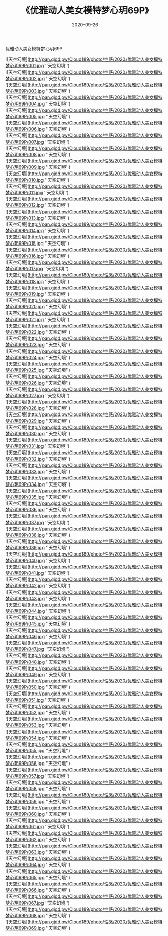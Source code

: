 ﻿---
layout: post
title:  《优雅动人美女模特梦心玥69P》
date:   2020-09-26
img: http://pan.gjdd.pw/Cloud189/photo/性感/2020/优雅动人美女模特梦心玥69P/000.jpg
categories: [美女, 性感, 泳衣]
---

优雅动人美女模特梦心玥69P



![天空幻境](http://pan.gjdd.pw/Cloud189/photo/性感/2020/优雅动人美女模特梦心玥69P/001.jpg ''天空幻境'') <br>
![天空幻境](http://pan.gjdd.pw/Cloud189/photo/性感/2020/优雅动人美女模特梦心玥69P/002.jpg ''天空幻境'') <br>
![天空幻境](http://pan.gjdd.pw/Cloud189/photo/性感/2020/优雅动人美女模特梦心玥69P/003.jpg ''天空幻境'') <br>
![天空幻境](http://pan.gjdd.pw/Cloud189/photo/性感/2020/优雅动人美女模特梦心玥69P/004.jpg ''天空幻境'') <br>
![天空幻境](http://pan.gjdd.pw/Cloud189/photo/性感/2020/优雅动人美女模特梦心玥69P/005.jpg ''天空幻境'') <br>
![天空幻境](http://pan.gjdd.pw/Cloud189/photo/性感/2020/优雅动人美女模特梦心玥69P/006.jpg ''天空幻境'') <br>
![天空幻境](http://pan.gjdd.pw/Cloud189/photo/性感/2020/优雅动人美女模特梦心玥69P/007.jpg ''天空幻境'') <br>
![天空幻境](http://pan.gjdd.pw/Cloud189/photo/性感/2020/优雅动人美女模特梦心玥69P/008.jpg ''天空幻境'') <br>
![天空幻境](http://pan.gjdd.pw/Cloud189/photo/性感/2020/优雅动人美女模特梦心玥69P/009.jpg ''天空幻境'') <br>
![天空幻境](http://pan.gjdd.pw/Cloud189/photo/性感/2020/优雅动人美女模特梦心玥69P/010.jpg ''天空幻境'') <br>
![天空幻境](http://pan.gjdd.pw/Cloud189/photo/性感/2020/优雅动人美女模特梦心玥69P/011.jpg ''天空幻境'') <br>
![天空幻境](http://pan.gjdd.pw/Cloud189/photo/性感/2020/优雅动人美女模特梦心玥69P/012.jpg ''天空幻境'') <br>
![天空幻境](http://pan.gjdd.pw/Cloud189/photo/性感/2020/优雅动人美女模特梦心玥69P/013.jpg ''天空幻境'') <br>
![天空幻境](http://pan.gjdd.pw/Cloud189/photo/性感/2020/优雅动人美女模特梦心玥69P/014.jpg ''天空幻境'') <br>
![天空幻境](http://pan.gjdd.pw/Cloud189/photo/性感/2020/优雅动人美女模特梦心玥69P/015.jpg ''天空幻境'') <br>
![天空幻境](http://pan.gjdd.pw/Cloud189/photo/性感/2020/优雅动人美女模特梦心玥69P/016.jpg ''天空幻境'') <br>
![天空幻境](http://pan.gjdd.pw/Cloud189/photo/性感/2020/优雅动人美女模特梦心玥69P/017.jpg ''天空幻境'') <br>
![天空幻境](http://pan.gjdd.pw/Cloud189/photo/性感/2020/优雅动人美女模特梦心玥69P/018.jpg ''天空幻境'') <br>
![天空幻境](http://pan.gjdd.pw/Cloud189/photo/性感/2020/优雅动人美女模特梦心玥69P/019.jpg ''天空幻境'') <br>
![天空幻境](http://pan.gjdd.pw/Cloud189/photo/性感/2020/优雅动人美女模特梦心玥69P/020.jpg ''天空幻境'') <br>
![天空幻境](http://pan.gjdd.pw/Cloud189/photo/性感/2020/优雅动人美女模特梦心玥69P/021.jpg ''天空幻境'') <br>
![天空幻境](http://pan.gjdd.pw/Cloud189/photo/性感/2020/优雅动人美女模特梦心玥69P/022.jpg ''天空幻境'') <br>
![天空幻境](http://pan.gjdd.pw/Cloud189/photo/性感/2020/优雅动人美女模特梦心玥69P/023.jpg ''天空幻境'') <br>
![天空幻境](http://pan.gjdd.pw/Cloud189/photo/性感/2020/优雅动人美女模特梦心玥69P/024.jpg ''天空幻境'') <br>
![天空幻境](http://pan.gjdd.pw/Cloud189/photo/性感/2020/优雅动人美女模特梦心玥69P/025.jpg ''天空幻境'') <br>
![天空幻境](http://pan.gjdd.pw/Cloud189/photo/性感/2020/优雅动人美女模特梦心玥69P/026.jpg ''天空幻境'') <br>
![天空幻境](http://pan.gjdd.pw/Cloud189/photo/性感/2020/优雅动人美女模特梦心玥69P/027.jpg ''天空幻境'') <br>
![天空幻境](http://pan.gjdd.pw/Cloud189/photo/性感/2020/优雅动人美女模特梦心玥69P/028.jpg ''天空幻境'') <br>
![天空幻境](http://pan.gjdd.pw/Cloud189/photo/性感/2020/优雅动人美女模特梦心玥69P/029.jpg ''天空幻境'') <br>
![天空幻境](http://pan.gjdd.pw/Cloud189/photo/性感/2020/优雅动人美女模特梦心玥69P/030.jpg ''天空幻境'') <br>
![天空幻境](http://pan.gjdd.pw/Cloud189/photo/性感/2020/优雅动人美女模特梦心玥69P/031.jpg ''天空幻境'') <br>
![天空幻境](http://pan.gjdd.pw/Cloud189/photo/性感/2020/优雅动人美女模特梦心玥69P/032.jpg ''天空幻境'') <br>
![天空幻境](http://pan.gjdd.pw/Cloud189/photo/性感/2020/优雅动人美女模特梦心玥69P/033.jpg ''天空幻境'') <br>
![天空幻境](http://pan.gjdd.pw/Cloud189/photo/性感/2020/优雅动人美女模特梦心玥69P/034.jpg ''天空幻境'') <br>
![天空幻境](http://pan.gjdd.pw/Cloud189/photo/性感/2020/优雅动人美女模特梦心玥69P/035.jpg ''天空幻境'') <br>
![天空幻境](http://pan.gjdd.pw/Cloud189/photo/性感/2020/优雅动人美女模特梦心玥69P/036.jpg ''天空幻境'') <br>
![天空幻境](http://pan.gjdd.pw/Cloud189/photo/性感/2020/优雅动人美女模特梦心玥69P/037.jpg ''天空幻境'') <br>
![天空幻境](http://pan.gjdd.pw/Cloud189/photo/性感/2020/优雅动人美女模特梦心玥69P/038.jpg ''天空幻境'') <br>
![天空幻境](http://pan.gjdd.pw/Cloud189/photo/性感/2020/优雅动人美女模特梦心玥69P/039.jpg ''天空幻境'') <br>
![天空幻境](http://pan.gjdd.pw/Cloud189/photo/性感/2020/优雅动人美女模特梦心玥69P/040.jpg ''天空幻境'') <br>
![天空幻境](http://pan.gjdd.pw/Cloud189/photo/性感/2020/优雅动人美女模特梦心玥69P/041.jpg ''天空幻境'') <br>
![天空幻境](http://pan.gjdd.pw/Cloud189/photo/性感/2020/优雅动人美女模特梦心玥69P/042.jpg ''天空幻境'') <br>
![天空幻境](http://pan.gjdd.pw/Cloud189/photo/性感/2020/优雅动人美女模特梦心玥69P/043.jpg ''天空幻境'') <br>
![天空幻境](http://pan.gjdd.pw/Cloud189/photo/性感/2020/优雅动人美女模特梦心玥69P/044.jpg ''天空幻境'') <br>
![天空幻境](http://pan.gjdd.pw/Cloud189/photo/性感/2020/优雅动人美女模特梦心玥69P/045.jpg ''天空幻境'') <br>
![天空幻境](http://pan.gjdd.pw/Cloud189/photo/性感/2020/优雅动人美女模特梦心玥69P/046.jpg ''天空幻境'') <br>
![天空幻境](http://pan.gjdd.pw/Cloud189/photo/性感/2020/优雅动人美女模特梦心玥69P/047.jpg ''天空幻境'') <br>
![天空幻境](http://pan.gjdd.pw/Cloud189/photo/性感/2020/优雅动人美女模特梦心玥69P/048.jpg ''天空幻境'') <br>
![天空幻境](http://pan.gjdd.pw/Cloud189/photo/性感/2020/优雅动人美女模特梦心玥69P/049.jpg ''天空幻境'') <br>
![天空幻境](http://pan.gjdd.pw/Cloud189/photo/性感/2020/优雅动人美女模特梦心玥69P/050.jpg ''天空幻境'') <br>
![天空幻境](http://pan.gjdd.pw/Cloud189/photo/性感/2020/优雅动人美女模特梦心玥69P/051.jpg ''天空幻境'') <br>
![天空幻境](http://pan.gjdd.pw/Cloud189/photo/性感/2020/优雅动人美女模特梦心玥69P/052.jpg ''天空幻境'') <br>
![天空幻境](http://pan.gjdd.pw/Cloud189/photo/性感/2020/优雅动人美女模特梦心玥69P/053.jpg ''天空幻境'') <br>
![天空幻境](http://pan.gjdd.pw/Cloud189/photo/性感/2020/优雅动人美女模特梦心玥69P/054.jpg ''天空幻境'') <br>
![天空幻境](http://pan.gjdd.pw/Cloud189/photo/性感/2020/优雅动人美女模特梦心玥69P/055.jpg ''天空幻境'') <br>
![天空幻境](http://pan.gjdd.pw/Cloud189/photo/性感/2020/优雅动人美女模特梦心玥69P/056.jpg ''天空幻境'') <br>
![天空幻境](http://pan.gjdd.pw/Cloud189/photo/性感/2020/优雅动人美女模特梦心玥69P/057.jpg ''天空幻境'') <br>
![天空幻境](http://pan.gjdd.pw/Cloud189/photo/性感/2020/优雅动人美女模特梦心玥69P/058.jpg ''天空幻境'') <br>
![天空幻境](http://pan.gjdd.pw/Cloud189/photo/性感/2020/优雅动人美女模特梦心玥69P/059.jpg ''天空幻境'') <br>
![天空幻境](http://pan.gjdd.pw/Cloud189/photo/性感/2020/优雅动人美女模特梦心玥69P/060.jpg ''天空幻境'') <br>
![天空幻境](http://pan.gjdd.pw/Cloud189/photo/性感/2020/优雅动人美女模特梦心玥69P/061.jpg ''天空幻境'') <br>
![天空幻境](http://pan.gjdd.pw/Cloud189/photo/性感/2020/优雅动人美女模特梦心玥69P/062.jpg ''天空幻境'') <br>
![天空幻境](http://pan.gjdd.pw/Cloud189/photo/性感/2020/优雅动人美女模特梦心玥69P/063.jpg ''天空幻境'') <br>
![天空幻境](http://pan.gjdd.pw/Cloud189/photo/性感/2020/优雅动人美女模特梦心玥69P/064.jpg ''天空幻境'') <br>
![天空幻境](http://pan.gjdd.pw/Cloud189/photo/性感/2020/优雅动人美女模特梦心玥69P/065.jpg ''天空幻境'') <br>
![天空幻境](http://pan.gjdd.pw/Cloud189/photo/性感/2020/优雅动人美女模特梦心玥69P/066.jpg ''天空幻境'') <br>
![天空幻境](http://pan.gjdd.pw/Cloud189/photo/性感/2020/优雅动人美女模特梦心玥69P/067.jpg ''天空幻境'') <br>
![天空幻境](http://pan.gjdd.pw/Cloud189/photo/性感/2020/优雅动人美女模特梦心玥69P/068.jpg ''天空幻境'') <br>
![天空幻境](http://pan.gjdd.pw/Cloud189/photo/性感/2020/优雅动人美女模特梦心玥69P/069.jpg ''天空幻境'') <br>
